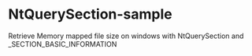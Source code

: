 # NtQuerySection-sample
Retrieve Memory mapped file size on windows with NtQuerySection and _SECTION_BASIC_INFORMATION
